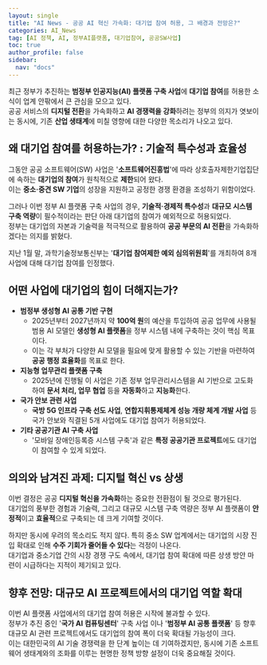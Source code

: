 ```yaml
---
layout: single
title: "AI News - 공공 AI 혁신 가속화: 대기업 참여 허용, 그 배경과 전망은?"
categories: AI_News
tag: [AI 정책, AI, 정부AI플랫폼, 대기업참여, 공공SW사업]
toc: true
author_profile: false
sidebar:
  nav: "docs"
---
```


최근 정부가 추진하는 <b>범정부 인공지능(AI) 플랫폼 구축 사업</b>에 <b>대기업 참여</b>를 허용한 소식이 업계 안팎에서 큰 관심을 모으고 있다. <br>
공공 서비스의 <b>디지털 전환</b>을 가속화하고 <b>AI 경쟁력을 강화</b>하려는 정부의 의지가 엿보이는 동시에, 기존 <b>산업 생태계</b>에 미칠 영향에 대한 다양한 목소리가 나오고 있다.

## 왜 대기업 참여를 허용하는가? : 기술적 특수성과 효율성
그동안 공공 소프트웨어(SW) 사업은 '<b>소프트웨어진흥법</b>'에 따라 상호출자제한기업집단에 속하는 <b>대기업의 참여</b>가 원칙적으로 <b>제한</b>되어 왔다. <br>
이는 <b>중소·중견 SW 기업</b>의 성장을 지원하고 공정한 경쟁 환경을 조성하기 위함이었다. 

그러나 이번 정부 AI 플랫폼 구축 사업의 경우, <b>기술적·경제적 특수성</b>과 <b>대규모 시스템 구축 역량</b>이 필수적이라는 판단 아래 대기업의 참여가 예외적으로 허용되었다. <br>
정부는 대기업의 자본과 기술력을 적극적으로 활용하여 <b>공공 부문의 AI 전환</b>을 가속화하겠다는 의지를 밝혔다.

지난 1월 말, 과학기술정보통신부는 '<b>대기업 참여제한 예외 심의위원회</b>'를 개최하여 8개 사업에 대해 대기업 참여를 인정했다.

## 어떤 사업에 대기업의 힘이 더해지는가?
- <b>범정부 생성형 AI 공통 기반 구현</b>
  - 2025년부터 2027년까지 약 <b>100억 원</b>의 예산을 투입하여 공공 업무에 사용될 범용 AI 모델인 <b>생성형 AI 플랫폼</b>을 정부 시스템 내에 구축하는 것이 핵심 목표이다.
  - 이는 각 부처가 다양한 AI 모델을 필요에 맞게 활용할 수 있는 기반을 마련하여 <b>공공 행정 효율화</b>를 목표로 한다.
- <b>지능형 업무관리 플랫폼 구축</b>
  - 2025년에 진행될 이 사업은 기존 정부 업무관리시스템을 AI 기반으로 고도화하여 <b>문서 처리, 업무 협업</b> 등을 <b>자동화</b>하고 <b>지능화</b>한다.
- <b>국가 안보 관련 사업</b>
  - <b>국방 5G 인프라 구축 선도 사업</b>, <b>연합지휘통제체계 성능 개량 체계 개발 사업</b> 등 국가 안보와 직결된 5개 사업에도 대기업 참여가 허용되었다. 
- <b>기타 공공기관 AI 구축 사업</b>
  - '모바일 장애인등록증 시스템 구축'과 같은 <b>특정 공공기관 프로젝트</b>에도 대기업이 참여할 수 있게 되었다.
 
## 의의와 남겨진 과제: 디지털 혁신 vs 상생
이번 결정은 공공 <b>디지털 혁신을 가속화</b>하는 중요한 전환점이 될 것으로 평가된다. <br>
대기업의 풍부한 경험과 기술력, 그리고 대규모 시스템 구축 역량은 정부 AI 플랫폼이 <b>안정적</b>이고 <b>효율적</b>으로 구축되는 데 크게 기여할 것이다.

하지만 동시에 우려의 목소리도 적지 않다. 특히 중소 SW 업계에서는 대기업의 시장 진입 확대로 인해 <b>수주 기회가 줄어들 수 있다</b>는 걱정이 나온다. <br>
대기업과 중소기업 간의 시장 경쟁 구도 속에서, 대기업 참여 확대에 따른 상생 방안 마련이 시급하다는 지적이 제기되고 있다.

## 향후 전망: 대규모 AI 프로젝트에서의 대기업 역할 확대
이번 AI 플랫폼 사업에서의 대기업 참여 허용은 시작에 불과할 수 있다. <br>
정부가 추진 중인 '<b>국가 AI 컴퓨팅센터</b>' 구축 사업 이나 '<b>범정부 AI 공통 플랫폼</b>' 등 향후 대규모 AI 관련 프로젝트에서도 대기업의 참여 폭이 더욱 확대될 가능성이 크다. <br>
이는 대한민국의 AI 기술 경쟁력을 한 단계 높이는 데 기여하겠지만, 동시에 기존 소프트웨어 생태계와의 조화를 이루는 현명한 정책 방향 설정이 더욱 중요해질 것이다.
